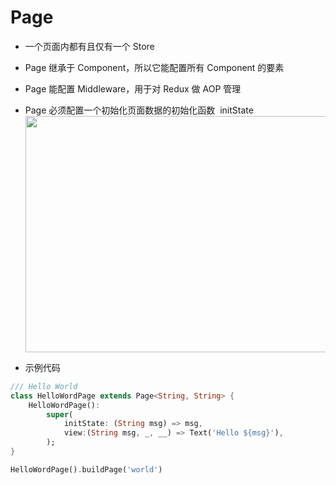 # Page

-   一个页面内都有且仅有一个 Store
-   Page 继承于 Component，所以它能配置所有 Component 的要素
-   Page 能配置 Middleware，用于对 Redux 做 AOP 管理
-   Page 必须配置一个初始化页面数据的初始化函数  initState
    <img src="https://img.alicdn.com/tfs/TB1ASfDJ9zqK1RjSZFHXXb3CpXa-1636-756.png" width="818px" height="378px">

-   示例代码

```dart
/// Hello World
class HelloWordPage extends Page<String, String> {
    HelloWordPage():
        super(
            initState: (String msg) => msg,
            view:(String msg, _, __) => Text('Hello ${msg}'),
        );
}

HelloWordPage().buildPage('world')
```
